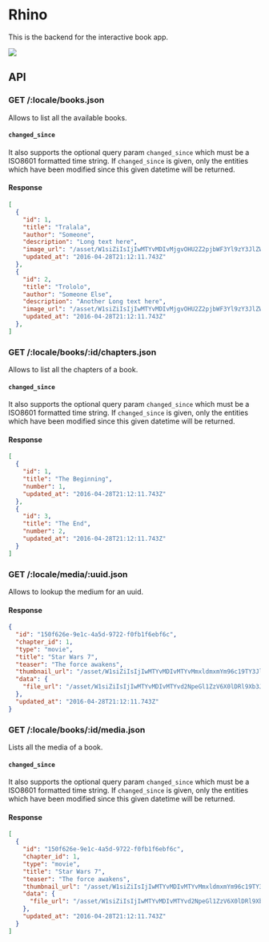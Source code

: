 # Rhino

This is the backend for the interactive book app.

![](http://memeblender.com/wp-content/uploads/2014/04/funny-memes-real-unicorns-have-curves.jpg)


## API

### GET /:locale/books.json

Allows to list all the available books.

#### `changed_since`

It also supports the optional query param `changed_since` which must be a ISO8601
formatted time string.
If `changed_since` is given, only the entities which have been modified since this given datetime will
be returned.

#### Response

```json
[
  {
    "id": 1,
    "title": "Tralala",
    "author": "Someone",
    "description": "Long text here",
    "image_url": "/asset/W1siZiIsIjIwMTYvMDIvMjgvOHU2Z2pjbWF3Yl9zY3JlZW5jYXB0dXJlX3d0YWdfaW52b2ljZXJfZGV2X2Rvc3NpZXJzXzdfMTQ1MzIxNjc1MzI3My5wbmciXV0?sha=2c42f86d778c3bc4",
    "updated_at": "2016-04-28T21:12:11.743Z"
  },
  {
    "id": 2,
    "title": "Trololo",
    "author": "Someone Else",
    "description": "Another Long text here",
    "image_url": "/asset/W1siZiIsIjIwMTYvMDIvMjgvOHU2Z2pjbWF3Yl9zY3JlZW5jYXB0dXJlX3d0YWdfaW52b2ljZXJfZGV2X2Rvc3NpZXJzXzdfMTQ1MzIxNjc1MzI3My5wbmciXV0?sha=2c42f86d778c3bc4",
    "updated_at": "2016-04-28T21:12:11.743Z"
  },
]
```

### GET /:locale/books/:id/chapters.json

Allows to list all the chapters of a book.

#### `changed_since`

It also supports the optional query param `changed_since` which must be a ISO8601
formatted time string.
If `changed_since` is given, only the entities which have been modified since this given datetime will
be returned.

#### Response

```json
[
  {
    "id": 1,
    "title": "The Beginning",
    "number": 1,
    "updated_at": "2016-04-28T21:12:11.743Z"
  },
  {
    "id": 3,
    "title": "The End",
    "number": 2,
    "updated_at": "2016-04-28T21:12:11.743Z"
  }
]
```

### GET /:locale/media/:uuid.json

Allows to lookup the medium for an uuid.

#### Response

```json
{
  "id": "150f626e-9e1c-4a5d-9722-f0fb1f6ebf6c",
  "chapter_id": 1,
  "type": "movie",
  "title": "Star Wars 7",
  "teaser": "The force awakens",
  "thumbnail_url": "/asset/W1siZiIsIjIwMTYvMDIvMTYvMmxldmxmYm96c19TY3JlZW5zaG90XzIwMTZfMDJfMTZfMTMuMzcuMjgucG5nIl1d?sha=aa7182acf9168d76",
  "data": {
    "file_url": "/asset/W1siZiIsIjIwMTYvMDIvMTYvd2NpeGl1ZzV6X0lDRl9Xb3JzaGlwX1RhZ191bmRfTmFjaHQubXA0Il1d?sha=3852198f753ca9e8"
  },
  "updated_at": "2016-04-28T21:12:11.743Z"
}
```

### GET /:locale/books/:id/media.json

Lists all the media of a book.

#### `changed_since`

It also supports the optional query param `changed_since` which must be a ISO8601
formatted time string.
If `changed_since` is given, only the entities which have been modified since this given datetime will
be returned.

#### Response

```json
[
  {
    "id": "150f626e-9e1c-4a5d-9722-f0fb1f6ebf6c",
    "chapter_id": 1,
    "type": "movie",
    "title": "Star Wars 7",
    "teaser": "The force awakens",
    "thumbnail_url": "/asset/W1siZiIsIjIwMTYvMDIvMTYvMmxldmxmYm96c19TY3JlZW5zaG90XzIwMTZfMDJfMTZfMTMuMzcuMjgucG5nIl1d?sha=aa7182acf9168d76",
    "data": {
      "file_url": "/asset/W1siZiIsIjIwMTYvMDIvMTYvd2NpeGl1ZzV6X0lDRl9Xb3JzaGlwX1RhZ191bmRfTmFjaHQubXA0Il1d?sha=3852198f753ca9e8"
    },
    "updated_at": "2016-04-28T21:12:11.743Z"
  }
]
```
